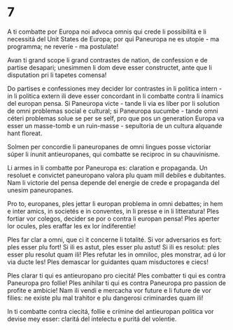 # 7

A ti combatte por Europa noi advoca omnis qui crede li possibilitá e li necessitá del Unit States de Europa; por qui Paneuropa ne es utopie - ma programma; ne reveríe - ma postulate!

 

Avan ti grand scope li grand contrastes de nation, de confession e de partise desapari; unesimmen li dom deve esser constructet, ante que li disputation pri li tapetes comensa!

 

Do partises e confessiones mey decider lor contrastes in li politica intern - in li politica extern ili deve esser concordant in li combatte contra li ínamics del europan pensa. Si Paneuropa victe - tande li via es líber por li solution de omni problemas social e cultural; si Paneuropa sucumbe - tande omni céteri problemas solue se per se self, pro que pos un generation Europa va esser un masse-tomb e un ruin-masse - sepultoria de un cultura alquande hant floreat.

 

Solmen per concordie li paneuropanes de omni lingues posse victoriar súper li ínunit antieuropanes, qui combatte se reciproc in su chauvinisme.

 

Li armes in li combatte por Paneuropa es: claration e propaganda. Un resoluet e convictet paneuropano valora plu quam mill debiles e dubitantes. Nam li victorie del pensa depende del energie de crede e propaganda del unesim paneuropanes.

 

Pro to, europanes, ples jettar li europan problema in omni debattes; in hem e inter amics, in societés e in conventes, in li presse e in li litteratura! Ples fortiar vor colegos, decider se por o contra li europan pensa! Ples aperter lor ocules, ples eraffar les ex lor índiferentie!

 

Ples far clar a omni, que ci it concerne li totalité. Si vor adversarios es fort: ples esser plu fort! Si ili es astut, ples esser plu astut! Si ili es resolut: ples esser plu resolut quam ili! Ples refutar les in omniloc, ples monstrar, ad ú lor via ducte les! Ples demascar lor guidantes quam misductores e ciecs!

 

Ples clarar ti qui es antieuropano pro ciecitá! Ples combatter ti qui es contra Paneuropa pro follie! Ples anihilar ti qui es contra Paneuropa pro passion de profite e ambicie! Nam ili vendi e mercacha vor future e li future de vor filies: ne existe plu mal trahitor e plu dangerosi criminardes quam ili!

 

In ti combatte contra ciecitá, follie e crímine del antieuropan politica vor devise mey esser: claritá del intelectu e puritá del volentie.

 

